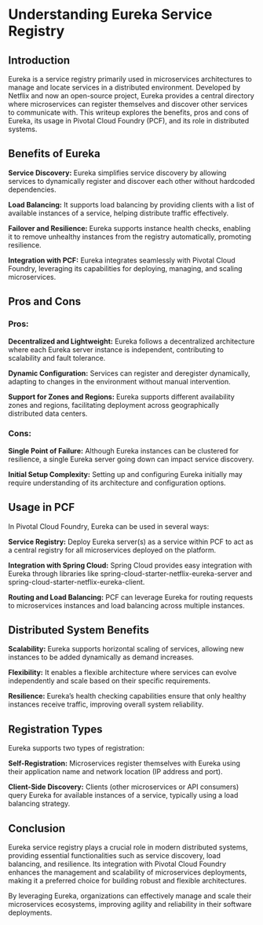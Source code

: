 

# Understanding Eureka Service Registry
## Introduction
Eureka is a service registry primarily used in microservices architectures to manage and locate services in a distributed environment. Developed by Netflix and now an open-source project, Eureka provides a central directory where microservices can register themselves and discover other services to communicate with. This writeup explores the benefits, pros and cons of Eureka, its usage in Pivotal Cloud Foundry (PCF), and its role in distributed systems.

## Benefits of Eureka
**Service Discovery:** Eureka simplifies service discovery by allowing services to dynamically register and discover each other without hardcoded dependencies.

**Load Balancing:** It supports load balancing by providing clients with a list of available instances of a service, helping distribute traffic effectively.

**Failover and Resilience:** Eureka supports instance health checks, enabling it to remove unhealthy instances from the registry automatically, promoting resilience.

**Integration with PCF:** Eureka integrates seamlessly with Pivotal Cloud Foundry, leveraging its capabilities for deploying, managing, and scaling microservices.

## Pros and Cons
### Pros:

**Decentralized and Lightweight:** Eureka follows a decentralized architecture where each Eureka server instance is independent, contributing to scalability and fault tolerance.

**Dynamic Configuration:** Services can register and deregister dynamically, adapting to changes in the environment without manual intervention.

**Support for Zones and Regions:** Eureka supports different availability zones and regions, facilitating deployment across geographically distributed data centers.

### Cons:

**Single Point of Failure:** Although Eureka instances can be clustered for resilience, a single Eureka server going down can impact service discovery.

**Initial Setup Complexity:** Setting up and configuring Eureka initially may require understanding of its architecture and configuration options.

## Usage in PCF
In Pivotal Cloud Foundry, Eureka can be used in several ways:

**Service Registry:** Deploy Eureka server(s) as a service within PCF to act as a central registry for all microservices deployed on the platform.

**Integration with Spring Cloud:** Spring Cloud provides easy integration with Eureka through libraries like spring-cloud-starter-netflix-eureka-server and spring-cloud-starter-netflix-eureka-client.

**Routing and Load Balancing:** PCF can leverage Eureka for routing requests to microservices instances and load balancing across multiple instances.

## Distributed System Benefits
**Scalability:** Eureka supports horizontal scaling of services, allowing new instances to be added dynamically as demand increases.

**Flexibility:** It enables a flexible architecture where services can evolve independently and scale based on their specific requirements.

**Resilience:** Eureka’s health checking capabilities ensure that only healthy instances receive traffic, improving overall system reliability.

## Registration Types
Eureka supports two types of registration:

**Self-Registration:** Microservices register themselves with Eureka using their application name and network location (IP address and port).

**Client-Side Discovery:** Clients (other microservices or API consumers) query Eureka for available instances of a service, typically using a load balancing strategy.

## Conclusion
Eureka service registry plays a crucial role in modern distributed systems, providing essential functionalities such as service discovery, load balancing, and resilience. Its integration with Pivotal Cloud Foundry enhances the management and scalability of microservices deployments, making it a preferred choice for building robust and flexible architectures.

By leveraging Eureka, organizations can effectively manage and scale their microservices ecosystems, improving agility and reliability in their software deployments.
